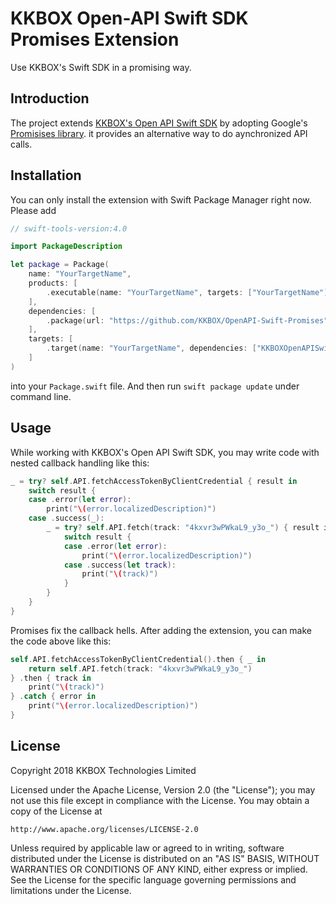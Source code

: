 # KKBOX Open-API Swift SDK Promises Extension

Use KKBOX's Swift SDK in a promising way.

## Introduction

The project extends [KKBOX's Open API Swift SDK](https://github.com/KKBOX/OpenAPI-Swift) by adopting Google's [Promisises library](https://github.com/google/promises). it provides an alternative way to do aynchronized API calls.

## Installation

You can only install the extension with Swift Package Manager right now. Please add 

``` swift
// swift-tools-version:4.0

import PackageDescription

let package = Package(
    name: "YourTargetName",
    products: [
        .executable(name: "YourTargetName", targets: ["YourTargetName"])
    ],
    dependencies: [
        .package(url: "https://github.com/KKBOX/OpenAPI-Swift-Promises", .upToNextMinor(from: "1.0.0"))
    ],
    targets: [
        .target(name: "YourTargetName", dependencies: ["KKBOXOpenAPISwift"], path: "./Path/To/Your/Sources")
    ]
)
```

into your `Package.swift` file. And then run `swift package update` under command line.

## Usage

While working with KKBOX's Open API Swift SDK, you may write code with nested callback handling like this:

``` swift
_ = try? self.API.fetchAccessTokenByClientCredential { result in
    switch result {
    case .error(let error):
        print("\(error.localizedDescription)")
    case .success(_):
        _ = try? self.API.fetch(track: "4kxvr3wPWkaL9_y3o_") { result in
            switch result {
            case .error(let error):
                print("\(error.localizedDescription)")
            case .success(let track):
                print("\(track)")
            }
        }
    }
}
```

Promises fix the callback hells. After adding the extension, you can make the code above like this:

``` swift
self.API.fetchAccessTokenByClientCredential().then { _ in
    return self.API.fetch(track: "4kxvr3wPWkaL9_y3o_")
} .then { track in
    print("\(track)")
} .catch { error in
    print("\(error.localizedDescription)")
}
```

## License

Copyright 2018 KKBOX Technologies Limited

   Licensed under the Apache License, Version 2.0 (the "License");
   you may not use this file except in compliance with the License.
   You may obtain a copy of the License at

    http://www.apache.org/licenses/LICENSE-2.0

   Unless required by applicable law or agreed to in writing, software
   distributed under the License is distributed on an "AS IS" BASIS,
   WITHOUT WARRANTIES OR CONDITIONS OF ANY KIND, either express or implied.
   See the License for the specific language governing permissions and
   limitations under the License.
